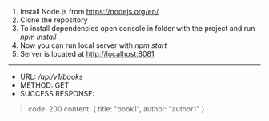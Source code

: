 
1. Install Node.js from <https://nodejs.org/en/>
2. Clone the repository
3. To install dependencies open console in folder with the project and run *npm install*
4. Now you can run local server with *npm start*
5. Server is located at <http://localhost:8081>
***

- URL: */api/v1/books*
- METHOD: GET
- SUCCESS RESPONSE:
>  code: 200
>  content: {
>    title: "book1",
>    author: "author1"
>  }
